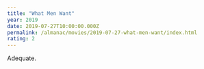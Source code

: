 ```yaml
---
title: "What Men Want"
year: 2019
date: 2019-07-27T10:00:00.000Z
permalink: /almanac/movies/2019-07-27-what-men-want/index.html
rating: 2
---
```


Adequate.
